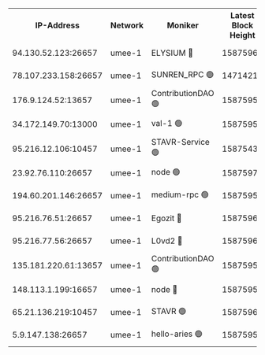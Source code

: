 


<table><tr><th>IP-Address</th><th>Network</th><th>Moniker</th><th>Latest Block Height</th><th>Earliest Block Height</th><th>Catching Up</th><th>Tx Index</th><th>Voting Power</th><th>Scan Time</th></tr><tr><td>94.130.52.123:26657</td><td>umee-1</td><td>ELYSIUM 🔴</td><td>15875963</td><td>3216011</td><td>False</td><td>off</td><td>27294714</td><td>2025-01-25T15:33:04.678717200UTC</td></tr><tr><td>78.107.233.158:26657</td><td>umee-1</td><td>SUNREN_RPC 🟢</td><td>14714211</td><td>13338194</td><td>False</td><td>on</td><td>0</td><td>2025-01-25T15:32:43.201009896UTC</td></tr><tr><td>176.9.124.52:13657</td><td>umee-1</td><td>ContributionDAO 🟢</td><td>15875958</td><td>13924595</td><td>False</td><td>on</td><td>0</td><td>2025-01-25T15:32:36.610194989UTC</td></tr><tr><td>34.172.149.70:13000</td><td>umee-1</td><td>val-1 🟢</td><td>15875957</td><td>14743001</td><td>False</td><td>off</td><td>0</td><td>2025-01-25T15:32:28.160879497UTC</td></tr><tr><td>95.216.12.106:10457</td><td>umee-1</td><td>STAVR-Service 🟢</td><td>15875438</td><td>15224001</td><td>False</td><td>on</td><td>0</td><td>2025-01-25T15:32:57.989194611UTC</td></tr><tr><td>23.92.76.110:26657</td><td>umee-1</td><td>node 🟢</td><td>15875970</td><td>15458270</td><td>False</td><td>on</td><td>0</td><td>2025-01-25T15:33:36.749881121UTC</td></tr><tr><td>194.60.201.146:26657</td><td>umee-1</td><td>medium-rpc 🟢</td><td>15875951</td><td>15489235</td><td>False</td><td>on</td><td>0</td><td>2025-01-25T15:32:02.785270487UTC</td></tr><tr><td>95.216.76.51:26657</td><td>umee-1</td><td>Egozit 🔴</td><td>15875963</td><td>15775963</td><td>False</td><td>off</td><td>38653385</td><td>2025-01-25T15:33:04.413769278UTC</td></tr><tr><td>95.216.77.56:26657</td><td>umee-1</td><td>L0vd2 🔴</td><td>15875965</td><td>15775965</td><td>False</td><td>off</td><td>38548562</td><td>2025-01-25T15:33:17.304357047UTC</td></tr><tr><td>135.181.220.61:13657</td><td>umee-1</td><td>ContributionDAO 🟢</td><td>15875950</td><td>15868222</td><td>False</td><td>off</td><td>0</td><td>2025-01-25T15:31:55.306162405UTC</td></tr><tr><td>148.113.1.199:16657</td><td>umee-1</td><td>node 🔴</td><td>15875951</td><td>15872248</td><td>False</td><td>off</td><td>1666214</td><td>2025-01-25T15:32:00.182585572UTC</td></tr><tr><td>65.21.136.219:10457</td><td>umee-1</td><td>STAVR 🟢</td><td>15875966</td><td>15873001</td><td>False</td><td>on</td><td>0</td><td>2025-01-25T15:33:19.728492119UTC</td></tr><tr><td>5.9.147.138:26657</td><td>umee-1</td><td>hello-aries 🟢</td><td>15875955</td><td>15875461</td><td>False</td><td>off</td><td>0</td><td>2025-01-25T15:32:21.365205349UTC</td></tr></table>